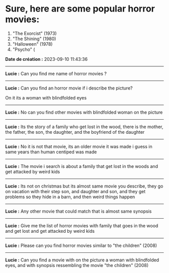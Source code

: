 # Sure, here are some popular horror movies:

1. "The Exorcist" (1973)
2. "The Shining" (1980)
3. "Halloween" (1978)
4. "Psycho" (

**Date de création :** 2023-09-10 11:43:36

---

**Lucie :**
Can you find me name of horror movies ?

---

**Lucie :**
Can you find an horror movie if i describe the picture?

On it its a woman with blindfolded eyes

---

**Lucie :**
No can you find other movies with blindfolded woman on the picture

---

**Lucie :**
Its the story of a family who get lost in the wood, there is the mother, the father, the son, the daughter, and the boyfriend of the daughter

---

**Lucie :**
No it is not that movie, its an older movie it was made i guess in same years than human centiped was made

---

**Lucie :**
The movie i search is about a family that get lost in the woods and get attacked by weird kids

---

**Lucie :**
Its not on christmas but its almost same movie you describe, they go on vacation with their step son, and daughter and son, and they get problems so they hide in a barn, and then weird things happen

---

**Lucie :**
Any other movie that could match that is almost same synopsis

---

**Lucie :**
Give me the list of horror movies with family that goes in the wood and get lost and get attacked by weird kids

---

**Lucie :**
Please can you find horror movies similar to "the children" (2008)

---

**Lucie :**
Can you find a movie with on the picture a woman with blindfolded eyes, and with synopsis ressembling the movie "the children" (2008)
